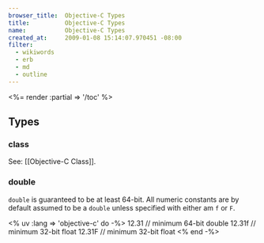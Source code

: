 ```yaml
---
browser_title:  Objective-C Types
title:          Objective-C Types
name:           Objective-C Types
created_at:     2009-01-08 15:14:07.970451 -08:00
filter:
  - wikiwords
  - erb
  - md
  - outline
---
```


<%= render :partial => '/toc' %>


Types
-----

### class

See: [[Objective-C Class]].

### double

<code>double</code> is guaranteed to be at least 64-bit.  All numeric constants are by default assumed to be a <code>double</code> unless specified 
with either am <code>f</code> or <code>F</code>.

<% uv :lang => 'objective-c' do -%>
  12.31  // minimum 64-bit double 
  12.31f // minimum 32-bit float
  12.31F // minimum 32-bit float
<% end -%>